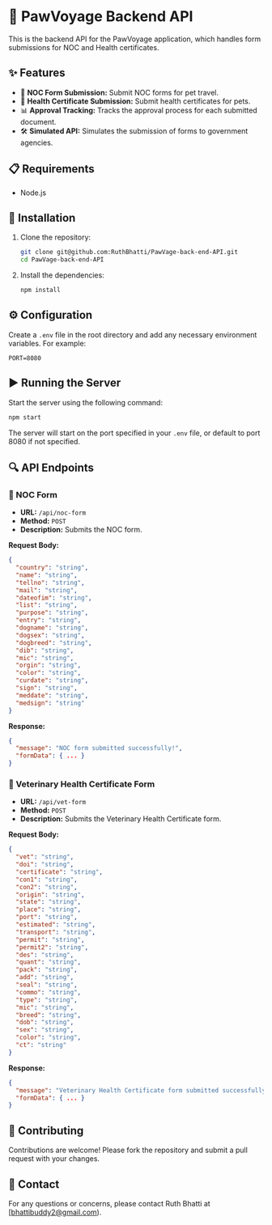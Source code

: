 # 🐾 PawVoyage Backend API

This is the backend API for the PawVoyage application, which handles form submissions for NOC and Health certificates.

## ✨ Features

- 📝 **NOC Form Submission:** Submit NOC forms for pet travel.
- 📝 **Health Certificate Submission:** Submit health certificates for pets.
- 📊 **Approval Tracking:** Tracks the approval process for each submitted document.
- 🛠️ **Simulated API:** Simulates the submission of forms to government agencies.

## 📋 Requirements

- Node.js

## 🚀 Installation

1. Clone the repository:

    ```sh
    git clone git@github.com:RuthBhatti/PawVage-back-end-API.git
    cd PawVage-back-end-API
    ```

2. Install the dependencies:

    ```sh
    npm install
    ```

## ⚙️ Configuration

Create a `.env` file in the root directory and add any necessary environment variables. For example:

```env
PORT=8080
```

## ▶️ Running the Server

Start the server using the following command:

```sh
npm start
```

The server will start on the port specified in your `.env` file, or default to port 8080 if not specified.

## 🔍 API Endpoints

### 📝 NOC Form

- **URL:** `/api/noc-form`
- **Method:** `POST`
- **Description:** Submits the NOC form.

**Request Body:**

```json
{
  "country": "string",
  "name": "string",
  "tellno": "string",
  "mail": "string",
  "dateofim": "string",
  "list": "string",
  "purpose": "string",
  "entry": "string",
  "dogname": "string",
  "dogsex": "string",
  "dogbreed": "string",
  "dib": "string",
  "mic": "string",
  "orgin": "string",
  "color": "string",
  "curdate": "string",
  "sign": "string",
  "meddate": "string",
  "medsign": "string"
}
```

**Response:**

```json
{
  "message": "NOC form submitted successfully!",
  "formData": { ... }
}
```

### 📝 Veterinary Health Certificate Form

- **URL:** `/api/vet-form`
- **Method:** `POST`
- **Description:** Submits the Veterinary Health Certificate form.

**Request Body:**

```json
{
  "vet": "string",
  "doi": "string",
  "certificate": "string",
  "con1": "string",
  "con2": "string",
  "origin": "string",
  "state": "string",
  "place": "string",
  "port": "string",
  "estimated": "string",
  "transport": "string",
  "permit": "string",
  "permit2": "string",
  "des": "string",
  "quant": "string",
  "pack": "string",
  "add": "string",
  "seal": "string",
  "commo": "string",
  "type": "string",
  "mic": "string",
  "breed": "string",
  "dob": "string",
  "sex": "string",
  "color": "string",
  "ct": "string"
}
```

**Response:**

```json
{
  "message": "Veterinary Health Certificate form submitted successfully!",
  "formData": { ... }
}
```

## 🤝 Contributing

Contributions are welcome! Please fork the repository and submit a pull request with your changes.

## 📧 Contact

For any questions or concerns, please contact Ruth Bhatti at [bhattibuddy2@gmail.com).
```

